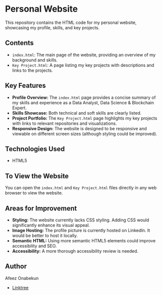 # Personal Website

This repository contains the HTML code for my personal website, showcasing my profile, skills, and key projects.

## Contents

* `index.html`: The main page of the website, providing an overview of my background and skills.
* `Key Project.html`: A page listing my key projects with descriptions and links to the projects.

## Key Features

* **Profile Overview:** The `index.html` page provides a concise summary of my skills and experience as a Data Analyst, Data Science & Blockchain Expert.
* **Skills Showcase:** Both technical and soft skills are clearly listed.
* **Project Portfolio:** The `Key Project.html` page highlights my key projects with links to relevant repositories and visualizations.
* **Responsive Design:** The website is designed to be responsive and viewable on different screen sizes (although styling could be improved).

## Technologies Used

* HTML5

## To View the Website

You can open the `index.html` and `Key Project.html` files directly in any web browser to view the website.

## Areas for Improvement

* **Styling:** The website currently lacks CSS styling.  Adding CSS would significantly enhance its visual appeal.
* **Image Hosting:** The profile picture is currently hosted on LinkedIn.  It would be better to host it locally.
* **Semantic HTML:** Using more semantic HTML5 elements could improve accessibility and SEO.
* **Accessibility:** A more thorough accessibility review is needed.

## Author

Afeez Onabekun

* [Linktree](https://linktr.ee/afeez.onabekun)
